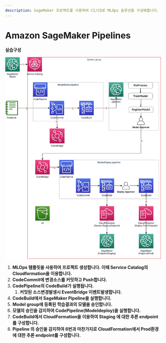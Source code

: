 ```yaml
---
description: SageMaker 프로젝트를 사용하여 CI/CD로 MLOps 솔루션을 구성해봅니다. 전체 아키텍처와 플로우는 다음과 같습니다.
---
```


# Amazon SageMaker Pipelines

**실습구성**

![](.gitbook/assets/.jpg%20%281%29.jpeg)



1. **MLOps 템플릿을 사용하여 프로젝트 생성합니다. 이때 Service Catalog의 Cloudformation을 이용합니다.**
2. **CodeCommit에 변경소스를 커밋하고 Push합니다.**
3. **CodePipeline의 CodeBuild가 실행됩니다.**
   1. **커밋된 소스변경발생시 EventBridge 이벤트발생합니다.**
4. **CodeBuild에서 SageMaker Pipeline을 실행합니다.**
5. **Model group에 등록된 학습결과의 모델을 승인합니다.**
6. **모델의 승인을 감지하여 CodePipeline\(Modeldeploy\)을 실행합니다.**
7. **CodeBuild에서 CloudFormation을 이용하여 Staging 에 대한 추론 endpoint를 구성합니다.**
8. **Pipeline 의 승인을 감지하여 6번과 마찬가지로 CloudFormation에서 Prod환경에 대한 추론 endpoint를 구성합니다.**

